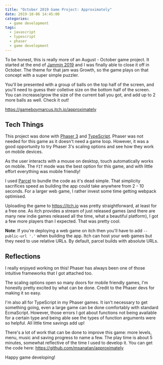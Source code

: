 ```yaml
---
title: "October 2019 Game Project: Approximately"
date: 2019-10-06 14:45:00
categories:
  - game development
tags:
  - javascript
  - typescript
  - phaser
  - game development
---
```


To be honest, this is really more of an August \- October game project. It started at the end of <a href="https://itch.io/jam/jammin-2019" target="_blank" rel="nofollow noopener noreferrer">Jammin 2019</a> and I was finally able to close it off in October. The theme for that jam was Growth, so the game plays on that concept with a super simple puzzler.

You'll be presented with a group of balls on the top half of the screen, and you'll need to guess their colletive size on the bottom half of the screen. You can increase/grow the size of the current ball you got, and add up to 2 more balls as well. Check it out!

<a href="https://gameboymarcus.itch.io/approximately" target="_blank" rel="nofollow noopener noreferrer">https://gameboymarcus.itch.io/approximately</a>

## Tech Things

This project was done with <a href="https://phaser.io" target="_blank" rel="nofollow noopener noreferrer">Phaser 3</a> and <a href="http://www.typescriptlang.org" target="_blank" rel="nofollow noopener noreferrer">TypeScript</a>. Phaser was not needed for this game as it doesn't need a game loop. However, it was a good opportunity to try Phaser 3's scaling options and see how they work on mobile devices.

As the user interacts with a mouse on desktop, touch automatically works on mobile. The `FIT` mode was the best option for this game, and with little effort everything was mobile friendly!

I used <a href="https://parceljs.org" target="_blank" rel="nofollow noopener noreferrer">Parcel</a> to bundle the code as it's dead simple. That simplicity sacrifices speed as building the app could take anywhere from 2 \- 10 seconds. For a larger web game, I rather invest some time getting webpack optimised.

Uploading the game to <a href="https://itch.io" target="_blank" rel="nofollow noopener noreferrer">https://itch.io</a> was pretty straightforward, at least for a free one. As itch provides a stream of just released games \(and there are many new indie games released all the time, what a beautiful platform\), I got a few more players than I expected. That was pretty cool.

**Note**: If you're deploying a web game on itch then you'll have to add `--public-url '.'` when building the app. Itch can host your web games but they need to use relative URLs. By default, parcel builds with absolute URLs.

## Reflections

I really enjoyed working on this! Phaser has always been one of those intuitive frameworks that I got attached too.

The scaling options open so many doors for mobile friendly games, I'm honestly pretty excited by what can be done. Credit to the Phaser devs for making it so easy.

I'm also all for TypeScript in my Phaser games. It isn't necessary to get something going, even a large game can be done comfortably with standard EcmaScript. However, those errors I got about functions not being available for a certain type and being able see the types of function arguments were so helpful. All little time savings add up!

There's a lot of work that can be done to improve this game: more levels, menu, music and saving progress to name a few. The play time is about 5 minutes, somewhat reflective of the time I used to develop it. You can get the code here: <a href="https://github.com/msanatan/approximately" target="_blank" rel="nofollow noopener noreferrer">https://github.com/msanatan/approximately</a>

Happy game developing!
